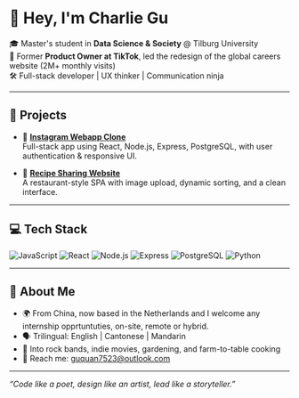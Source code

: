 # 👋 Hey, I'm Charlie Gu

🎓 Master's student in **Data Science & Society** @ Tilburg University  
💼 Former **Product Owner at TikTok**, led the redesign of the global careers website (2M+ monthly visits)  
🛠️ Full-stack developer | UX thinker | Communication ninja

---

## 🚀 Projects

- 📸 [**Instagram Webapp Clone**](https://github.com/oneandonlycharlie/Instagram-clone)  
  Full-stack app using React, Node.js, Express, PostgreSQL, with user authentication & responsive UI.

- 🍳 [**Recipe Sharing Website**](https://github.com/oneandonlycharlie/Kitchen_inventory)  
  A restaurant-style SPA with image upload, dynamic sorting, and a clean interface.

---

## 💻 Tech Stack

![JavaScript](https://img.shields.io/badge/-JavaScript-F7DF1E?style=flat-square&logo=javascript&logoColor=black)
![React](https://img.shields.io/badge/-React-61DAFB?style=flat-square&logo=react&logoColor=black)
![Node.js](https://img.shields.io/badge/-Node.js-339933?style=flat-square&logo=node.js&logoColor=white)
![Express](https://img.shields.io/badge/-Express-000000?style=flat-square&logo=express&logoColor=white)
![PostgreSQL](https://img.shields.io/badge/-PostgreSQL-336791?style=flat-square&logo=postgresql&logoColor=white)
![Python](https://img.shields.io/badge/-Python-3776AB?style=flat-square&logo=python&logoColor=white)

---


## 🌱 About Me

- 🌍 From China, now based in the Netherlands and I welcome any internship opprtuntuties, on-site, remote or hybrid.
- 🗣 Trilingual: English | Cantonese | Mandarin  
- 🎸 Into rock bands, indie movies, gardening, and farm-to-table cooking  
- 💌 Reach me: [guquan7523@outlook.com](mailto:guquan7523@outlook.com)

---

_“Code like a poet, design like an artist, lead like a storyteller.”_
